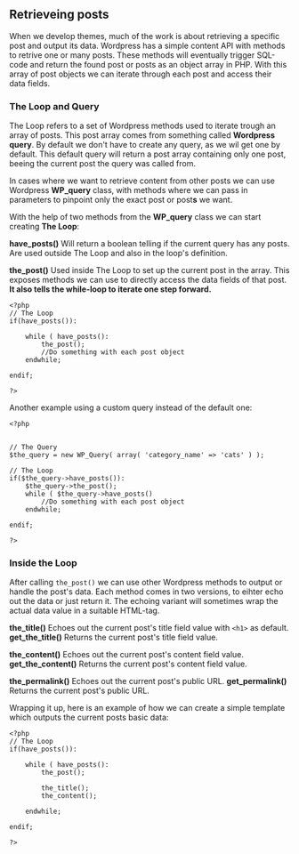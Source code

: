 
## Retrieveing posts
When we develop themes, much of the work is about retrieving a specific post and output its data. Wordpress has a simple content API with methods to retrive one or many posts. These methods will eventually trigger SQL-code and return the found post or posts as an object array in PHP. With this array of post objects we can iterate through each post and access their data fields.

### The Loop and Query
The Loop refers to a set of Wordpress methods used to iterate trough an array of posts. This post array comes from something called **Wordpress query**. By default we don't have to create any query, as we wil get one by default. This default query  will return a post array containing only one post, beeing the current post the query was called from.

In cases where we want to retrieve content from other posts we can use Wordpress **WP_query** class, with methods where we can pass in parameters to pinpoint only the exact post or post**s** we want.

With the help of two methods from the **WP_query** class we can start creating **The Loop**:

**have_posts()** 
Will return a boolean telling if the current query has any posts. Are used outside The Loop and also in the loop's definition.

**the_post()** 
Used inside The Loop to set up the current post in the array. This exposes methods we can use to directly access the data fields of that post. **It also tells the while-loop to iterate one step forward.**

```
<?php 
// The Loop
if(have_posts()):

    while ( have_posts():
        the_post();
        //Do something with each post object
    endwhile;
    
endif;

?>
```

Another example using a custom query instead of the default one:

```
<?php 


// The Query
$the_query = new WP_Query( array( 'category_name' => 'cats' ) );

// The Loop
if($the_query->have_posts()):
    $the_query->the_post();
    while ( $the_query->have_posts()
        //Do something with each post object
    endwhile;
    
endif;

?>
```
### Inside the Loop
After calling `the_post()` we can use other Wordpress methods to output or handle the post's data. Each method comes in two versions, to eihter echo out the data or just return it. The echoing variant will sometimes wrap the actual data value in a suitable HTML-tag.

**the_title()** Echoes out the current post's title field value with `<h1>` as default.
**get_the_title()** Returns the current post's title field value.

**the_content()** Echoes out the current post's content field value.
**get_the_content()** Returns the current post's content field value.

**the_permalink()** Echoes out the current post's public URL.
**get_permalink()** Returns the current post's public URL.

Wrapping it up, here is an example of how we can create a simple template which outputs the current posts basic data:

```
<?php 
// The Loop
if(have_posts()):

    while ( have_posts():
        the_post();
        
        the_title();
        the_content();
        
    endwhile;
    
endif;

?>
```

